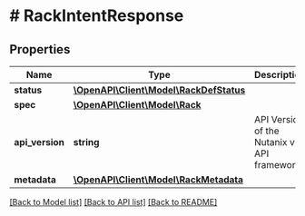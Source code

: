 # # RackIntentResponse

## Properties

Name | Type | Description | Notes
------------ | ------------- | ------------- | -------------
**status** | [**\OpenAPI\Client\Model\RackDefStatus**](RackDefStatus.md) |  | [optional]
**spec** | [**\OpenAPI\Client\Model\Rack**](Rack.md) |  | [optional]
**api_version** | **string** | API Version of the Nutanix v3 API framework. | [default to '3.1.0']
**metadata** | [**\OpenAPI\Client\Model\RackMetadata**](RackMetadata.md) |  |

[[Back to Model list]](../../README.md#models) [[Back to API list]](../../README.md#endpoints) [[Back to README]](../../README.md)
